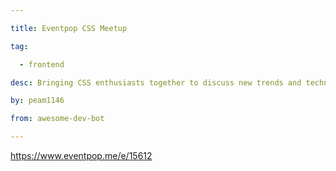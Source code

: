 ```yaml
---

title: Eventpop CSS Meetup 

tag: 

  - frontend 

desc: Bringing CSS enthusiasts together to discuss new trends and techniques. 

by: peam1146 

from: awesome-dev-bot 

---
```




https://www.eventpop.me/e/15612 

